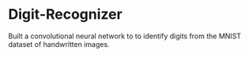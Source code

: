 # Digit-Recognizer
Built a convolutional neural network to to identify digits from the MNIST dataset of handwritten images.
